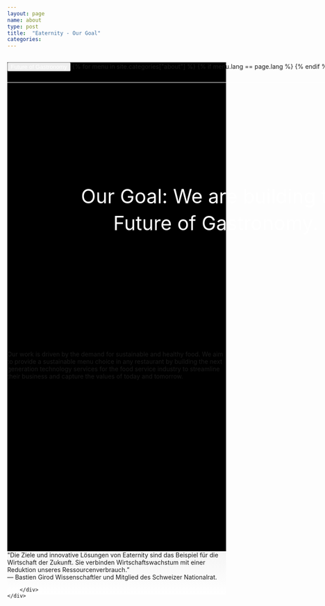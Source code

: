 ```yaml
---
layout: page
name: about
type: post
title:  "Eaternity - Our Goal"
categories: 
---
```




<div style="background-color: #000;">
	<div class="container-hero container-hero-1 clearfix" style="height: 650px;background-image: url('/images/gastronomy_conferencing1.jpg');background-repeat: no-repeat;background-size: 1440px 900px;background-position: center top;">
		<div class="container-hero-content container-hero-content-1 clearfix">
			<div class="container-4 clearfix" style="margin-bottom:-40px;margin-top:30px;width: 960px;height: 46px;border-bottom: 1px solid rgb(255, 255, 255);">
				<button class="text text-5" style="text-align:left;color:#fff" onClick="window.location='/about';" >Future of Gastronomy</button>
				{% for menu in site.categories["about"] %}
				{% if menu.lang == page.lang %}
				<button class="_button" style="float:right;margin-left:20px;margin-top:8px;font-size:0.95em;color:#fff" onClick="window.location='{{menu.url}}';">{{menu.title}}</button>
				{% endif %}{% endfor %}
			</div>
			<div style="line-height: 1.38;clear: both;width: 796px;margin: 250px 0 0 82px;border-radius: 3px;background-color: rgba(255, 255, 255, 0);font-size: 3.2em;text-align: center;float: left; color: #fff">Our Goal: We are building the<br>Future of Gastronomy.</div>
		</div>

	</div>
</div>	


<div class="hero clearfix" style="height: 449px;">
	<p class="text text-72">Our work is driven by the demand for sustainable and healthy food. We aim to provide a sustainable menu choice in any restaurant by building the next generation technology services for the food service industry to streamline their business and capture the values of today and tomorrow.</p>
</div>



<div style="background: -webkit-linear-gradient(90deg, rgb(255, 255, 255) 0%, rgb(245, 245, 245) 100%) rgb(222, 222, 222);">
	<div class="container">
		<div class="row" style="height:100px">
			<div class="col-md-1"></div>
			<div class="col-md-10">
				<p>"Die Ziele und innovative Lösungen von Eaternity sind das Beispiel für die Wirtschaft der Zukunft. Sie verbinden Wirtschaftswachstum mit einer Reduktion unseres Ressourcenverbrauch.”<br> — Bastien Girod Wissenschaftler und Mitglied des Schweizer Nationalrat.</p>
			</div>
			<div class="col-md-1"></div>
			
		</div>
	</div>
</div>	


<!-- <div class="follow-up-footer follow-up-footer-1 clearfix">
	<div class="container container-45 clearfix">
		<p class="text text-83">"Die Ziele und innovative Lösungen von Eaternity sind das Beispiel für die Wirtschaft der Zukunft. Sie verbinden Wirtschaftswachstum mit einer Reduktion unseres Ressourcenverbrauch.”<br>&nbsp;— Bastien Girod Wissenschaftler und Mitglied des Schweizer Nationalrat.&nbsp;</p>
	</div>
	<div class="element-about-eaternity element-about-eaternity-1 clearfix">
		<p class="text text-92">About Eaternity</p>
		<p class="text text-99">Bringing meaning to everything we do.</p>
		<div class="element element-27"></div>
	</div>
	<div class="element-co2footprint element-co2footprint-4 clearfix">
		<p class="text text-122">Team</p>
		<p class="text text-130">Meet the people who keep the ship running.</p>
	</div>
	<div class="element-allergens element-allergens-4 clearfix">
		<p class="text text-142">Our Story</p>
		<p class="text text-148">How the idea of Eaternity came to life.</p>
	</div>
	<div class="container container-69 clearfix">
		<div class="element-about-eaternity element-about-eaternity-9 clearfix">
			<p class="text text-166">Partners</p>
			<p class="text text-177">Discover the great support, that brought us this far.</p>
		</div>
		<div class="element-about-eaternity element-about-eaternity-14 clearfix">
			<p class="text text-198">References</p>
			<p class="text text-208">See how we create shared value together with our clients.</p>
		</div>
	</div>
</div> -->